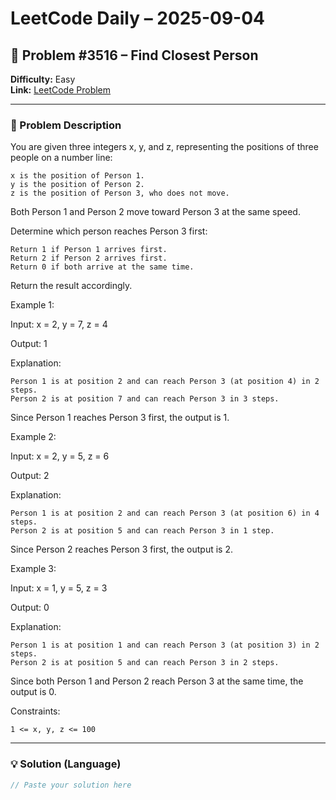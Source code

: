 # LeetCode Daily – 2025-09-04

## 🧠 Problem #3516 – **Find Closest Person**
**Difficulty:** Easy  
**Link:** [LeetCode Problem](https://leetcode.com/problems/find-closest-person)

---

### 📝 Problem Description

You are given three integers x, y, and z, representing the positions of three people on a number line:


	x is the position of Person 1.
	y is the position of Person 2.
	z is the position of Person 3, who does not move.


Both Person 1 and Person 2 move toward Person 3 at the same speed.

Determine which person reaches Person 3 first:


	Return 1 if Person 1 arrives first.
	Return 2 if Person 2 arrives first.
	Return 0 if both arrive at the same time.


Return the result accordingly.

 
Example 1:


Input: x = 2, y = 7, z = 4

Output: 1

Explanation:


	Person 1 is at position 2 and can reach Person 3 (at position 4) in 2 steps.
	Person 2 is at position 7 and can reach Person 3 in 3 steps.


Since Person 1 reaches Person 3 first, the output is 1.


Example 2:


Input: x = 2, y = 5, z = 6

Output: 2

Explanation:


	Person 1 is at position 2 and can reach Person 3 (at position 6) in 4 steps.
	Person 2 is at position 5 and can reach Person 3 in 1 step.


Since Person 2 reaches Person 3 first, the output is 2.


Example 3:


Input: x = 1, y = 5, z = 3

Output: 0

Explanation:


	Person 1 is at position 1 and can reach Person 3 (at position 3) in 2 steps.
	Person 2 is at position 5 and can reach Person 3 in 2 steps.


Since both Person 1 and Person 2 reach Person 3 at the same time, the output is 0.


 
Constraints:


	1 <= x, y, z <= 100

---

### 💡 Solution (Language)

```cpp
// Paste your solution here
